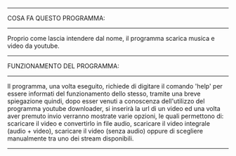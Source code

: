 ************************************************************************************************
COSA FA QUESTO PROGRAMMA:
************************************************************************************************
Proprio come lascia intendere dal nome, il programma scarica musica e video da youtube.
************************************************************************************************
FUNZIONAMENTO DEL PROGRAMMA:
************************************************************************************************
Il programma, una volta eseguito, richiede di digitare il comando 'help' per essere informati
del funzionamento dello stesso, tramite una breve spiegazione quindi, dopo esser venuti a 
conoscenza dell'utilizzo del programma youtube downloader, si inserirà la url di un 
video ed una volta aver premuto invio verranno mostrate 
varie opzioni, le quali permettono di: scaricare il video e convertirlo in file audio, 
scaricare il video integrale (audio + video), scaricare il video (senza audio) 
oppure di scegliere manualmente tra uno dei stream disponibili. 
************************************************************************************************
